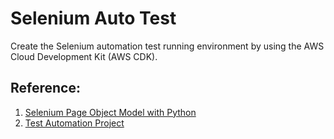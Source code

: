 # Selenium Auto Test

Create the Selenium automation test running environment by using the AWS Cloud Development Kit (AWS CDK).

## Reference:

1. [Selenium Page Object Model with Python](https://github.com/gunesmes/page-object-python-selenium)
2. [Test Automation Project](https://github.com/startrug/selenium-python-framework)